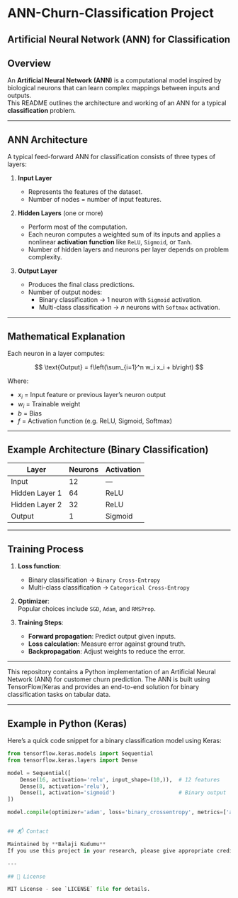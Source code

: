 # ANN-Churn-Classification Project

## Artificial Neural Network (ANN) for Classification

## Overview
An **Artificial Neural Network (ANN)** is a computational model inspired by biological neurons that can learn complex mappings between inputs and outputs.  
This README outlines the architecture and working of an ANN for a typical **classification** problem.

---

## ANN Architecture
A typical feed-forward ANN for classification consists of three types of layers:

1. **Input Layer**  
   - Represents the features of the dataset.  
   - Number of nodes = number of input features.

2. **Hidden Layers** (one or more)  
   - Perform most of the computation.
   - Each neuron computes a weighted sum of its inputs and applies a nonlinear **activation function** like `ReLU`, `Sigmoid`, or `Tanh`.
   - Number of hidden layers and neurons per layer depends on problem complexity.

3. **Output Layer**  
   - Produces the final class predictions.
   - Number of output nodes:
     - Binary classification → 1 neuron with `Sigmoid` activation.
     - Multi-class classification → *n* neurons with `Softmax` activation.

---

## Mathematical Explanation
Each neuron in a layer computes:

$$
\text{Output} = f\left(\sum_{i=1}^n w_i x_i + b\right)
$$

Where:
- $x_i$ = Input feature or previous layer’s neuron output
- $w_i$ = Trainable weight
- $b$ = Bias
- $f$ = Activation function (e.g. ReLU, Sigmoid, Softmax)

---

## Example Architecture (Binary Classification)
| Layer            | Neurons | Activation |
|------------------|---------|------------|
| Input            | 12      | —          |
| Hidden Layer 1   | 64      | ReLU       |
| Hidden Layer 2   | 32       | ReLU       |
| Output           | 1       | Sigmoid    |

---

## Training Process
1. **Loss function**:
   - Binary classification → `Binary Cross-Entropy`
   - Multi-class classification → `Categorical Cross-Entropy`

2. **Optimizer**:  
   Popular choices include `SGD`, `Adam`, and `RMSProp`.

3. **Training Steps**:
   - **Forward propagation**: Predict output given inputs.
   - **Loss calculation**: Measure error against ground truth.
   - **Backpropagation**: Adjust weights to reduce the error.

---
This repository contains a Python implementation of an Artificial Neural Network (ANN) for customer churn prediction. The ANN is built using TensorFlow/Keras and provides an end-to-end solution for binary classification tasks on tabular data.

---
## Example in Python (Keras)
Here’s a quick code snippet for a binary classification model using Keras:
```python
from tensorflow.keras.models import Sequential
from tensorflow.keras.layers import Dense

model = Sequential([
    Dense(16, activation='relu', input_shape=(10,)),  # 12 features
    Dense(8, activation='relu'),
    Dense(1, activation='sigmoid')                    # Binary output
])

model.compile(optimizer='adam', loss='binary_crossentropy', metrics=['accuracy'])


## 📬 Contact

Maintained by **Balaji Kudumu**  
If you use this project in your research, please give appropriate credit.

---

## 📄 License

MIT License - see `LICENSE` file for details.
